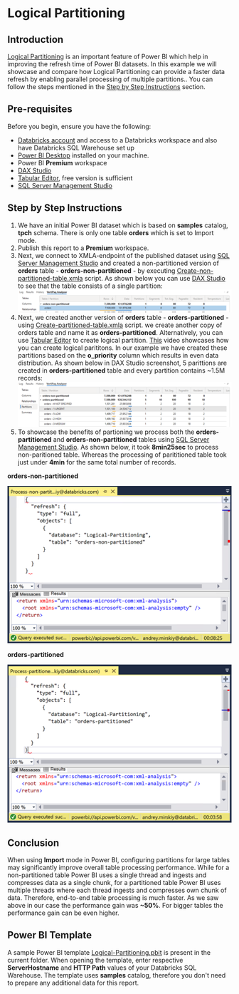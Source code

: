 # Logical Partitioning
## Introduction
[Logical Partitioning](https://learn.microsoft.com/en-us/analysis-services/tabular-models/create-and-manage-tabular-model-partitions?view=asallproducts-allversions) is an important feature of Power BI which help in improving the refresh time of Power BI datasets. In this example we will showcase and compare how Logical Partitioning can provide a faster data refresh by enabling parallel processing of multiple partitions.. You can follow the steps mentioned in the [Step by Step Instructions](#step-by-step-instructions) section.

## Pre-requisites

Before you begin, ensure you have the following:

- [Databricks account](https://databricks.com/) and access to a Databricks workspace and also have Databricks SQL Warehouse set up 
- [Power BI Desktop](https://powerbi.microsoft.com/desktop/) installed on your machine.
- Power BI **Premium** workspace
- [DAX Studio](https://daxstudio.org/)
- [Tabular Editor](https://tabulareditor.com/), free version is sufficient
- [SQL Server Management Studio](https://aka.ms/ssmsfullsetup)
  
## Step by Step Instructions
1. We have an initial Power BI dataset which is based on **samples** catalog, **tpch** schema. There is only one table **orders** which is set to Import mode.
2. Publish this report to a **Premium** workspace.
2. Next, we connect to XMLA-endpoint of the published dataset using [SQL Server Management Studio](https://aka.ms/ssmsfullsetup) and created a non-partitioned version of **orders** table - **orders-non-partitioned** - by executing [Create-non-partitioned-table.xmla](./Create-non-partitioned-table.xmla) script.
As shown below you can use [DAX Studio](https://daxstudio.org/) to see that the table consists of a single partition: ![Non partitioned table](./images/Nonpartitioned.png)
3. Next, we created another version of **orders** table - **orders-partitioned** - using [Create-partitioned-table.xmla](./Create-partitioned-table.xmla) script.
we create another copy of orders table and name it as **orders-partitioned**. Alternatively, you can use [Tabular Editor](https://tabulareditor.com/) to create logical partition. [This](https://www.youtube.com/watch?v=6CRqdsLjHNA) video showcases how you can create logical parititons. In our example we have created these partitions based on the **o_priority** column which results in even data distribution. As shown below in DAX Studio screenshot, 5 parittions are created in **orders-partitioned** table and every partition contains ~1.5M records:
![Partitioned table](./images/Partitioned.png)
4. To showcase the benefits of partioning we process both the **orders-partitioned** and **orders-non-partitioned** tables using [SQL Server Management Studio](https://aka.ms/ssmsfullsetup). As shown below, it took **8min25sec** to process non-paritioned table. Whereas the processing of parititioned table took just under **4min** for the same total number of records. 
   
**orders-non-partitioned**

![Processing orders-non-partitioned table](./images/03.png)

**orders-partitioned**

![Processing orders-non-partitioned](./images/04.png)

## Conclusion
When using **Import** mode in Power BI, configuring partitions for large tables may significantly improve overall table processing performance. While for a non-partitioned table Power BI uses a single thread and ingests and compresses data as a single chunk, for a partitioned table Power BI uses multiple threads where each thread ingests and compresses own chunk of data. Therefore, end-to-end table processing is much faster.
As we saw above in our case the performance gain was **~50%**. For bigger tables the performance gain can be even higher.

## Power BI Template 

A sample Power BI template [Logical-Partitioning.pbit](./Logical-Partitioning.pbit) is present in the current folder. When opening the template, enter respective **ServerHostname** and **HTTP Path** values of your Databricks SQL Warehouse. The template uses **samples** catalog, therefore you don't need to prepare any additional data for this report.
